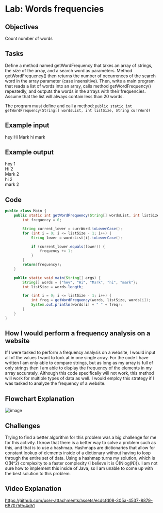 # Lab: Words frequencies

## Objectives
Count number of words

## Tasks
Define a method named getWordFrequency that takes an array of strings, the size of the array, and a search word as parameters. 
Method getWordFrequency() then returns the number of occurrences of the search word in the array parameter (case insensitive). 
Then, write a main program that reads a list of words into an array, calls method getWordFrequency() repeatedly, and outputs the words 
in the arrays with their frequencies. Assume that the list will always contain less than 20 words.

The program must define and call a method:
```public static int getWordFrequency(String[] wordsList, int listSize, String currWord)```

## Example input
hey Hi Mark hi mark

## Example output
hey 1  
Hi 2    
Mark 2   
hi 2   
mark 2   

## Code 
```java
public class Main {
    public static int getWordFrequency(String[] wordsList, int listSize, String currWord) {
        int frequency = 0;

        String current_lower = currWord.toLowerCase();
        for (int i = 0; i <= listSize - 1; i++) {
            String lower = wordsList[i].toLowerCase();

            if (current_lower.equals(lower)) {
                frequency += 1;
            }
        }
        return(frequency);
    }

    public static void main(String[] args) {
        String[] words = {"hey", "Hi", "Mark", "hi", "mark"};
        int listSize = words.length;

        for (int i = 0; i <= listSize - 1; i++) {
            int freq = getWordFrequency(words, listSize, words[i]);
            System.out.println(words[i] + " " + freq);
        }
    }
}
```
## How I would perform a frequency analysis on a website
If I were tasked to perform a frequency analysis on a website, I would input all of the values I want to look at in one single array. For the code I have written I am only able to compare strings, but as long as my array is full of only strings then I am able to display the frequency of the elements in my array accurately. Although this code specifically will not work, this method will work for multiple types of data as well. I would employ this strategy if I was tasked to analyze the frequency of a website.

## Flowchart Explanation
![image](https://github.com/user-attachments/assets/83b9398c-a2db-45d6-b173-c21134c218f2)


## Challenges
Trying to find a better algorithm for this problem was a big challenge for me for this activity. I know that there is a better way to solve a problem such as this, and that is to use a hashmap. Hashmaps are dictionaries that allow for constant lookup of elements inside of a dictionary without having to loop through the entire set of data. Using a hashmap turns my solution, which is O(N^2) complexity to a faster complexity (I believe it is O(Nlog(N))). I am not sure how to implement this inside of Java, so I am unable to come up with the best solution to this problem.

## Video Explanation
https://github.com/user-attachments/assets/ecdcfd08-305a-4537-8879-6870759c4d51


